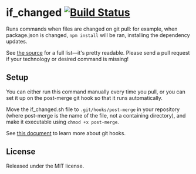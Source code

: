 # if_changed [![Build Status](https://travis-ci.org/callumacrae/if_changed.svg?branch=master)](https://travis-ci.org/callumacrae/if_changed)

Runs commands when files are changed on git pull: for example, when package.json
is changed, `npm install` will be ran, installing the dependency updates.

See [the source] for a full list—it's pretty readable. Please send a pull
request if your technology or desired command is missing!

## Setup

You can either run this command manually every time you pull, or you can set it
up on the post-merge git hook so that it runs automatically.

Move the if_changed.sh file to `.git/hooks/post-merge` in your repository
(where post-merge is the name of the file, not a containing directory), and
make it executable using `chmod +x post-merge`.

See [this document][git hooks] to learn more about git hooks.

## License

Released under the MIT license.

[the source]: if_changed.sh
[git hooks]: http://git-scm.com/book/en/v2/Customizing-Git-Git-Hooks
